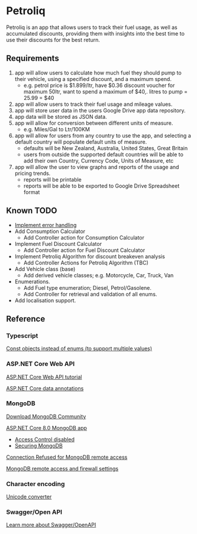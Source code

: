 # Petroliq

Petroliq is an app that allows users to track their fuel usage, as well as accumulated discounts, providing them with insights into the best time to use their discounts for the best return.


## Requirements

1) app will allow users to calculate how much fuel they should pump to their vehicle, using a specified discount, and a maximum spend.
    - e.g. petrol price is $1.899/ltr, have $0.36 discount voucher for maximum 50ltr, want to spend a maximum of $40,. litres to pump = 25.99 = $40
2) app will allow users to track their fuel usage and mileage values.
3) app will store user data in the users Google Drive app data repository.
4) app data will be stored as JSON data.
5) app will allow for conversion between different units of measure.
    - e.g. Miles/Gal to Ltr/100KM
6) app will allow for users from any country to use the app, and selecting a default country will populate default units of measure.
    - defaults will be New Zealand, Australia, United States, Great Britain
    - users from outside the supported default countries will be able to add their own Country, Currency Code, Units of Measure, etc
7) app will allow the user to view graphs and reports of the usage and pricing trends.
    - reports will be printable
    - reports will be able to be exported to Google Drive Spreadsheet format
	

## Known TODO

- [Implement error handling](https://learn.microsoft.com/en-us/aspnet/core/web-api/handle-errors?view=aspnetcore-8.0)
- Add Consumption Calculator
    - Add Controller action for Consumption Calculator
- Implement Fuel Discount Calculator
	- Add Controller action for Fuel Discount Calculator
- Implement Petroliq Algorithm for discount breakeven analysis
    - Add Controller Actions for Petroliq Algorithm (TBC)
- Add Vehicle class (base)
	- Add derived vehicle classes; e.g. Motorcycle, Car, Truck, Van
- Enumerations.
	- Add Fuel type enumeration; Diesel, Petrol/Gasolene.
	- Add Controller for retrieval and validation of all enums.
- Add localisation support.


## Reference


### Typescript

[Const objects instead of enums (to support multiple values)](https://stackoverflow.com/questions/52200963/typescript-enum-with-multiple-string-values)


### ASP.NET Core Web API

[ASP.NET Core Web API tutorial](https://www.pragimtech.com/blog/mongodb-tutorial/asp-net-6-rest-api-tutorial/)

[ASP.NET Core data annotations](https://levelup.gitconnected.com/20-important-data-annotations-in-asp-net-core-mvc-f0935dd91661)


### MongoDB

[Download MongoDB Community](https://www.mongodb.com/try/download/community)

[ASP.NET Core 8.0 MongoDB app](https://learn.microsoft.com/en-us/aspnet/core/tutorials/first-mongo-app?view=aspnetcore-8.0&tabs=visual-studio)

- [Access Control disabled](https://stackoverflow.com/questions/41615574/mongodb-server-has-startup-warnings-access-control-is-not-enabled-for-the-dat)
- [Securing MongoDB](https://stackoverflow.com/questions/4881208/how-to-secure-mongodb-with-username-and-password)

[Connection Refused for MongoDB remote access](https://www.mongodb.com/community/forums/t/connection-refused-for-remote-access-of-mongodb-server/235790)

[MongoDB remote access and firewall settings](https://stackoverflow.com/questions/33632409/allow-mongodb-remote-access-for-specific-ip)


### Character encoding

[Unicode converter](https://www.branah.com/unicode-converter)


### Swagger/Open API

[Learn more about Swagger/OpenAPI](https://aka.ms/aspnetcore/swashbuckle)
